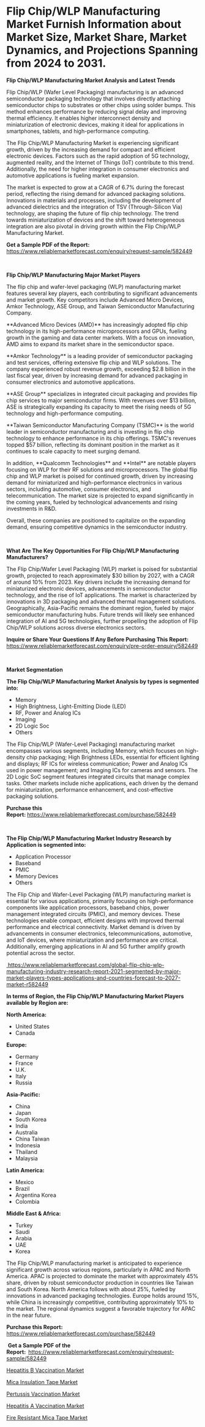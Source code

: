 <p><h1>Flip Chip/WLP Manufacturing Market Furnish Information about Market Size, Market Share, Market Dynamics, and Projections Spanning from 2024 to 2031.</h1></p><p><strong>Flip Chip/WLP Manufacturing Market Analysis and Latest Trends</strong></p>
<p><p>Flip Chip/WLP (Wafer Level Packaging) manufacturing is an advanced semiconductor packaging technology that involves directly attaching semiconductor chips to substrates or other chips using solder bumps. This method enhances performance by reducing signal delay and improving thermal efficiency. It enables higher interconnect density and miniaturization of electronic devices, making it ideal for applications in smartphones, tablets, and high-performance computing.</p><p>The Flip Chip/WLP Manufacturing Market is experiencing significant growth, driven by the increasing demand for compact and efficient electronic devices. Factors such as the rapid adoption of 5G technology, augmented reality, and the Internet of Things (IoT) contribute to this trend. Additionally, the need for higher integration in consumer electronics and automotive applications is fueling market expansion. </p><p>The market is expected to grow at a CAGR of 6.7% during the forecast period, reflecting the rising demand for advanced packaging solutions. Innovations in materials and processes, including the development of advanced dielectrics and the integration of TSV (Through-Silicon Via) technology, are shaping the future of flip chip technology. The trend towards miniaturization of devices and the shift toward heterogeneous integration are also pivotal in driving growth within the Flip Chip/WLP Manufacturing Market.</p></p>
<p><strong>Get a Sample PDF of the Report:&nbsp;</strong> <a href="https://www.reliablemarketforecast.com/enquiry/request-sample/582449?utm_campaign=2011&utm_medium=2&utm_source=Github&utm_content=ia&utm_term=27122024&utm_id=flip-chipwlp-manufacturing">https://www.reliablemarketforecast.com/enquiry/request-sample/582449</a></p>
<p>&nbsp;</p>
<p><strong>Flip Chip/WLP Manufacturing Major Market Players</strong></p>
<p><p>The flip chip and wafer-level packaging (WLP) manufacturing market features several key players, each contributing to significant advancements and market growth. Key competitors include Advanced Micro Devices, Amkor Technology, ASE Group, and Taiwan Semiconductor Manufacturing Company. </p><p>**Advanced Micro Devices (AMD)** has increasingly adopted flip chip technology in its high-performance microprocessors and GPUs, fueling growth in the gaming and data center markets. With a focus on innovation, AMD aims to expand its market share in the semiconductor space.</p><p>**Amkor Technology** is a leading provider of semiconductor packaging and test services, offering extensive flip chip and WLP solutions. The company experienced robust revenue growth, exceeding $2.8 billion in the last fiscal year, driven by increasing demand for advanced packaging in consumer electronics and automotive applications.</p><p>**ASE Group** specializes in integrated circuit packaging and provides flip chip services to major semiconductor firms. With revenues over $13 billion, ASE is strategically expanding its capacity to meet the rising needs of 5G technology and high-performance computing.</p><p>**Taiwan Semiconductor Manufacturing Company (TSMC)** is the world leader in semiconductor manufacturing and is investing in flip chip technology to enhance performance in its chip offerings. TSMC's revenues topped $57 billion, reflecting its dominant position in the market as it continues to scale capacity to meet surging demand.</p><p>In addition, **Qualcomm Technologies** and **Intel** are notable players focusing on WLP for their RF solutions and microprocessors. The global flip chip and WLP market is poised for continued growth, driven by increasing demand for miniaturized and high-performance electronics in various sectors, including automotive, consumer electronics, and telecommunication. The market size is projected to expand significantly in the coming years, fueled by technological advancements and rising investments in R&D.</p><p>Overall, these companies are positioned to capitalize on the expanding demand, ensuring competitive dynamics in the semiconductor industry.</p></p>
<p>&nbsp;</p>
<p><strong>What Are The Key Opportunities For Flip Chip/WLP Manufacturing Manufacturers?</strong></p>
<p><p>The Flip Chip/Wafer Level Packaging (WLP) market is poised for substantial growth, projected to reach approximately $30 billion by 2027, with a CAGR of around 10% from 2023. Key drivers include the increasing demand for miniaturized electronic devices, advancements in semiconductor technology, and the rise of IoT applications. The market is characterized by innovations in 3D packaging and advanced thermal management solutions. Geographically, Asia-Pacific remains the dominant region, fueled by major semiconductor manufacturing hubs. Future trends will likely see enhanced integration of AI and 5G technologies, further propelling the adoption of Flip Chip/WLP solutions across diverse electronics sectors.</p></p>
<p><strong>Inquire or Share Your Questions If Any Before Purchasing This Report:</strong> <a href="https://www.reliablemarketforecast.com/enquiry/pre-order-enquiry/582449?utm_campaign=2011&utm_medium=2&utm_source=Github&utm_content=ia&utm_term=27122024&utm_id=flip-chipwlp-manufacturing">https://www.reliablemarketforecast.com/enquiry/pre-order-enquiry/582449</a></p>
<p>&nbsp;</p>
<p><strong>Market Segmentation</strong></p>
<p><strong>The Flip Chip/WLP Manufacturing Market Analysis by types is segmented into:</strong></p>
<p><ul><li>Memory</li><li>High Brightness, Light-Emitting Diode (LED)</li><li>RF, Power and Analog ICs</li><li>Imaging</li><li>2D Logic Soc</li><li>Others</li></ul></p>
<p><p>The Flip Chip/WLP (Wafer-Level Packaging) manufacturing market encompasses various segments, including Memory, which focuses on high-density chip packaging; High Brightness LEDs, essential for efficient lighting and displays; RF ICs for wireless communication; Power and Analog ICs used in power management; and Imaging ICs for cameras and sensors. The 2D Logic SoC segment features integrated circuits that manage complex tasks. Other markets include niche applications, each driven by the demand for miniaturization, performance enhancement, and cost-effective packaging solutions.</p></p>
<p><strong>Purchase this Report:&nbsp;</strong><a href="https://www.reliablemarketforecast.com/purchase/582449?utm_campaign=2011&utm_medium=2&utm_source=Github&utm_content=ia&utm_term=27122024&utm_id=flip-chipwlp-manufacturing">https://www.reliablemarketforecast.com/purchase/582449</a></p>
<p>&nbsp;</p>
<p><strong>The Flip Chip/WLP Manufacturing Market Industry Research by Application is segmented into:</strong></p>
<p><ul><li>Application Processor</li><li>Baseband</li><li>PMIC</li><li>Memory Devices</li><li>Others</li></ul></p>
<p><p>The Flip Chip and Wafer-Level Packaging (WLP) manufacturing market is essential for various applications, primarily focusing on high-performance components like application processors, baseband chips, power management integrated circuits (PMIC), and memory devices. These technologies enable compact, efficient designs with improved thermal performance and electrical connectivity. Market demand is driven by advancements in consumer electronics, telecommunications, automotive, and IoT devices, where miniaturization and performance are critical. Additionally, emerging applications in AI and 5G further amplify growth potential across the sector.</p></p>
<p><a href="https://www.reliablemarketforecast.com/global-flip-chip-wlp-manufacturing-industry-research-report-2021-segmented-by-major-market-players-types-applications-and-countries-forecast-to-2027-market-r582449?utm_campaign=2011&utm_medium=2&utm_source=Github&utm_content=ia&utm_term=27122024&utm_id=flip-chipwlp-manufacturing">&nbsp;https://www.reliablemarketforecast.com/global-flip-chip-wlp-manufacturing-industry-research-report-2021-segmented-by-major-market-players-types-applications-and-countries-forecast-to-2027-market-r582449</a></p>
<p><strong>In terms of Region, the Flip Chip/WLP Manufacturing Market Players available by Region are:</strong></p>
<p>
    <p> <strong> North America: </strong>
        <ul>
            <li>United States</li>
            <li>Canada</li>
        </ul>
        </p> 
    <p> <strong> Europe: </strong>
        <ul>
            <li>Germany</li>
            <li>France</li>
            <li>U.K.</li>
            <li>Italy</li>
            <li>Russia</li>
        </ul>
        </p> 
    <p> <strong> Asia-Pacific: </strong>
        <ul>
            <li>China</li>
            <li>Japan</li>
            <li>South Korea</li>
            <li>India</li>
            <li>Australia</li>
            <li>China Taiwan</li>
            <li>Indonesia</li>
            <li>Thailand</li>
            <li>Malaysia</li>
        </ul>
        </p> 
    <p> <strong> Latin America: </strong>
        <ul>
            <li>Mexico</li>
            <li>Brazil</li>
            <li>Argentina Korea</li>
            <li>Colombia</li>
        </ul>
        </p> 
    <p> <strong> Middle East & Africa: </strong>
        <ul>
            <li>Turkey</li>
            <li>Saudi</li>
            <li>Arabia</li>
            <li>UAE</li>
            <li>Korea</li>
        </ul>
    </p>
    </p>
<p><p>The Flip Chip/WLP manufacturing market is anticipated to experience significant growth across various regions, particularly in APAC and North America. APAC is projected to dominate the market with approximately 45% share, driven by robust semiconductor production in countries like Taiwan and South Korea. North America follows with about 25%, fueled by innovations in advanced packaging technologies. Europe holds around 15%, while China is increasingly competitive, contributing approximately 10% to the market. The regional dynamics suggest a favorable trajectory for APAC in the near future.</p></p>
<p><strong>Purchase this Report: </strong><a href="https://www.reliablemarketforecast.com/purchase/582449?utm_campaign=2011&utm_medium=2&utm_source=Github&utm_content=ia&utm_term=27122024&utm_id=flip-chipwlp-manufacturing">https://www.reliablemarketforecast.com/purchase/582449</a></p>
<p>&nbsp;<strong>Get a Sample PDF of the Report:&nbsp;&nbsp;</strong><a href="https://www.reliablemarketforecast.com/enquiry/request-sample/582449?utm_campaign=2011&utm_medium=2&utm_source=Github&utm_content=ia&utm_term=27122024&utm_id=flip-chipwlp-manufacturing">https://www.reliablemarketforecast.com/enquiry/request-sample/582449</a></p>
<p><strong></strong></p>
<p><p><a href="https://www.linkedin.com/pulse/strategic-forecast-hepatitis-b-vaccination-market-anticipated-cagr-jid5f?utm_campaign=2011&utm_medium=2&utm_source=Github&utm_content=ia&utm_term=27122024&utm_id=flip-chipwlp-manufacturing">Hepatitis B Vaccination Market</a></p><p><a href="https://www.linkedin.com/pulse/mica-insulation-tape-market-size-analysis-2024-2031-projected-lnqof?utm_campaign=2011&utm_medium=2&utm_source=Github&utm_content=ia&utm_term=27122024&utm_id=flip-chipwlp-manufacturing">Mica Insulation Tape Market</a></p><p><a href="https://www.linkedin.com/pulse/pertussis-vaccination-market-study-forecasted-cagr-141-serving-xhoxf?utm_campaign=2011&utm_medium=2&utm_source=Github&utm_content=ia&utm_term=27122024&utm_id=flip-chipwlp-manufacturing">Pertussis Vaccination Market</a></p><p><a href="https://www.linkedin.com/pulse/global-hepatitis-vaccination-market-analysis-statisticson-its-porqf?utm_campaign=2011&utm_medium=2&utm_source=Github&utm_content=ia&utm_term=27122024&utm_id=flip-chipwlp-manufacturing">Hepatitis A Vaccination Market</a></p><p><a href="https://www.linkedin.com/pulse/f-my-mkt-intel-xkfif?utm_campaign=2011&utm_medium=2&utm_source=Github&utm_content=ia&utm_term=27122024&utm_id=flip-chipwlp-manufacturing">Fire Resistant Mica Tape Market</a></p></p>